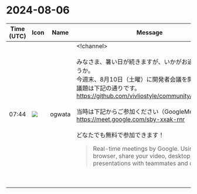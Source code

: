 # 2024-08-06

|Time (UTC)|Icon|Name|Message|
|---|---|---|---|
|07:44|![](https://avatars.slack-edge.com/2019-11-22/845042642576_070441337abaca9fb7b3_72.png)|ogwata|<!channel><br><br>みなさま、暑い日が続きますが、いかがお過ごしでしょうか。<br>今週末、8月10日（土曜）に開発者会議を開催します。<br>議題は下記の通りです。<br><https://github.com/vivliostyle/community/issues/129><br><br>当時は下記からご参加ください（GoogleMeet）<br><https://meet.google.com/sby-xxak-rnr><br><br>どなたでも無料で参加できます！<br><blockquote>Real-time meetings by Google. Using your browser, share your video, desktop, and presentations with teammates and customers.</blockquote><br><blockquote>| date                | time        | location |<br>| ------------------- | ----------- | -------- |<br>| August 10, 2024 JST | 14:00_16:00 | Online   |<br><br>• Meeting Log<br>• *Vivliostyle.js*（<https://github.com/MurakamiShinyu|@MurakamiShinyu>）  <br>   • <https://github.com/vivliostyle/vivliostyle.js/releases/tag/v2.30.2|2.30.2> (2024-07-21)<br>• *Vivliostyle CLI*（<https://github.com/spring-raining|@spring-raining> , <https://github.com/MurakamiShinyu|@MurakamiShinyu>）  <br>   • <https://github.com/vivliostyle/vivliostyle-cli/releases/tag/v8.13.0|8.13.0> (2024-07-25)<br>• ドキュメントサイトの改修について（小形・村上）  <br>   • <https://gist.github.com/ogwata/47d214b702874aa8df2200547c58a5e7|vivliostyle-outline.md><br>• <http://gihyo.jp|gihyo.jp> Web連載について（<https://github.com/U-1F992|@U-1F992>）  <br>   • 進捗の報告（<https://vivliostyle.slack.com/team/UAE8V83GA|@shinyu>, <https://vivliostyle.slack.com/team/U065D5QUH60|@yamahige>）  <br>   • <https://github.com/vivliostyle/vivliostyle-gihyojp#dtp%E3%81%82%E3%82%8B%E3%81%82%E3%82%8B%E3%81%AEcss%E7%B5%84%E7%89%88%E7%9A%84%E8%A7%A3%E6%B1%BA%E6%B3%95|「DTPあるあるのCSS組版的解決法」>の執筆者降板と新執筆者募集  <br>         • <https://gist.github.com/U-1F992/d223c1965d9e3ecc7cdf7162c04a2dd5|引き継ぎ メモ><br>• その他<br><br>*Members*<br><br>• <https://github.com/MurakamiShinyu|@MurakamiShinyu><br>• <https://github.com/ogwata|@ogwata><br>• <https://github.com/spring-raining|@spring-raining><br>• <https://github.com/yamasy1549|@yamasy1549><br>• <https://github.com/UskeS|@UskeS><br>• <https://github.com/lwohtsu|@lwohtsu><br>• <https://github.com/macneko-ayu|@macneko-ayu><br>• <https://github.com/U-1F992|@U-1F992><br>• <https://github.com/akabekobeko|@akabekobeko> (Scribe)</blockquote>|
